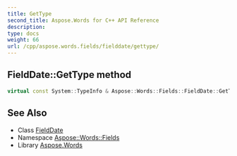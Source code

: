 ```yaml
---
title: GetType
second_title: Aspose.Words for C++ API Reference
description: 
type: docs
weight: 66
url: /cpp/aspose.words.fields/fielddate/gettype/
---
```

## FieldDate::GetType method




```cpp
virtual const System::TypeInfo & Aspose::Words::Fields::FieldDate::GetType() const override
```

## See Also

* Class [FieldDate](../)
* Namespace [Aspose::Words::Fields](../../)
* Library [Aspose.Words](../../../)
